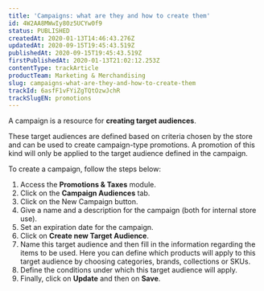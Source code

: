 ```yaml
---
title: 'Campaigns: what are they and how to create them'
id: 4W2AA8MWwIy80z5UCYw0f9
status: PUBLISHED
createdAt: 2020-01-13T14:46:43.276Z
updatedAt: 2020-09-15T19:45:43.519Z
publishedAt: 2020-09-15T19:45:43.519Z
firstPublishedAt: 2020-01-13T21:02:12.253Z
contentType: trackArticle
productTeam: Marketing & Merchandising
slug: campaigns-what-are-they-and-how-to-create-them
trackId: 6asfF1vFYiZgTQtOzwJchR
trackSlugEN: promotions
---
```


A campaign is a resource for **creating target audiences**.

These target audiences are defined based on criteria chosen by the store and can be used to create campaign-type promotions. A promotion of this kind will only be applied to the target audience defined in the campaign.

To create a campaign, follow the steps below:

1. Access the **Promotions & Taxes** module.
2. Click on the **Campaign Audiences** tab.
3. Click on the New Campaign button.
4. Give a name and a description for the campaign (both for internal store use).
5. Set an expiration date for the campaign.
6. Click on **Create new Target Audience**.
7. Name this target audience and then fill in the information regarding the items to be used. Here you can define which products will apply to this target audience by choosing categories, brands, collections or SKUs.
8. Define the conditions under which this target audience will apply.
9. Finally, click on **Update** and then on **Save**.

